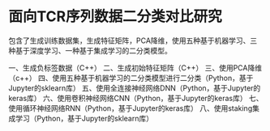 # 面向TCR序列数据二分类对比研究
包含了生成训练数据集，生成特征矩阵，PCA降维，使用五种基于机器学习、三种基于深度学习、一种基于集成学习的二分类模型。

一、生成负标签数据（C++）
二、生成初始特征矩阵（C++）
三、使用PCA降维（c++）
四、使用五种基于机器学习的二分类模型进行二分类（Python，基于Jupyter的sklearn库）
五、使用全连接神经网络DNN（Python，基于Jupyter的keras库）
六、使用卷积神经网络CNN（Python，基于Jupyter的keras库）
七、使用循环神经网络RNN（Python，基于Jupyter的keras库）
八、使用staking集成学习（Python，基于Jupyter的sklearn库）
